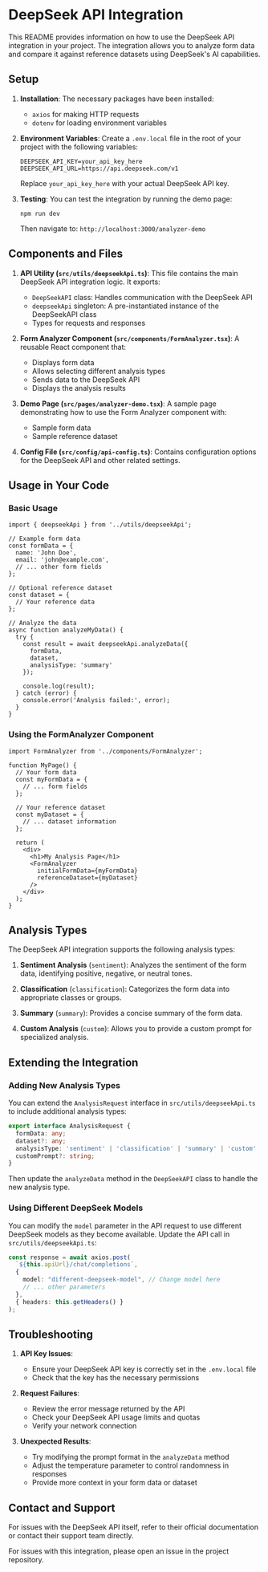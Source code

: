 # DeepSeek API Integration

This README provides information on how to use the DeepSeek API integration in your project. The integration allows you to analyze form data and compare it against reference datasets using DeepSeek's AI capabilities.

## Setup

1. **Installation**:
   The necessary packages have been installed:
   - `axios` for making HTTP requests
   - `dotenv` for loading environment variables

2. **Environment Variables**:
   Create a `.env.local` file in the root of your project with the following variables:
   ```
   DEEPSEEK_API_KEY=your_api_key_here
   DEEPSEEK_API_URL=https://api.deepseek.com/v1
   ```
   
   Replace `your_api_key_here` with your actual DeepSeek API key.

3. **Testing**:
   You can test the integration by running the demo page:
   ```
   npm run dev
   ```
   
   Then navigate to: `http://localhost:3000/analyzer-demo`

## Components and Files

1. **API Utility (`src/utils/deepseekApi.ts`)**:
   This file contains the main DeepSeek API integration logic. It exports:
   - `DeepSeekAPI` class: Handles communication with the DeepSeek API
   - `deepseekApi` singleton: A pre-instantiated instance of the DeepSeekAPI class
   - Types for requests and responses

2. **Form Analyzer Component (`src/components/FormAnalyzer.tsx`)**:
   A reusable React component that:
   - Displays form data
   - Allows selecting different analysis types
   - Sends data to the DeepSeek API
   - Displays the analysis results

3. **Demo Page (`src/pages/analyzer-demo.tsx`)**:
   A sample page demonstrating how to use the Form Analyzer component with:
   - Sample form data
   - Sample reference dataset

4. **Config File (`src/config/api-config.ts`)**:
   Contains configuration options for the DeepSeek API and other related settings.

## Usage in Your Code

### Basic Usage

```tsx
import { deepseekApi } from '../utils/deepseekApi';

// Example form data
const formData = {
  name: 'John Doe',
  email: 'john@example.com',
  // ... other form fields
};

// Optional reference dataset
const dataset = {
  // Your reference data
};

// Analyze the data
async function analyzeMyData() {
  try {
    const result = await deepseekApi.analyzeData({
      formData,
      dataset,
      analysisType: 'summary'
    });
    
    console.log(result);
  } catch (error) {
    console.error('Analysis failed:', error);
  }
}
```

### Using the FormAnalyzer Component

```tsx
import FormAnalyzer from '../components/FormAnalyzer';

function MyPage() {
  // Your form data
  const myFormData = {
    // ... form fields
  };
  
  // Your reference dataset
  const myDataset = {
    // ... dataset information
  };
  
  return (
    <div>
      <h1>My Analysis Page</h1>
      <FormAnalyzer 
        initialFormData={myFormData}
        referenceDataset={myDataset}
      />
    </div>
  );
}
```

## Analysis Types

The DeepSeek API integration supports the following analysis types:

1. **Sentiment Analysis** (`sentiment`):
   Analyzes the sentiment of the form data, identifying positive, negative, or neutral tones.

2. **Classification** (`classification`):
   Categorizes the form data into appropriate classes or groups.

3. **Summary** (`summary`):
   Provides a concise summary of the form data.

4. **Custom Analysis** (`custom`):
   Allows you to provide a custom prompt for specialized analysis.

## Extending the Integration

### Adding New Analysis Types

You can extend the `AnalysisRequest` interface in `src/utils/deepseekApi.ts` to include additional analysis types:

```typescript
export interface AnalysisRequest {
  formData: any;
  dataset?: any;
  analysisType: 'sentiment' | 'classification' | 'summary' | 'custom' | 'your_new_type';
  customPrompt?: string;
}
```

Then update the `analyzeData` method in the `DeepSeekAPI` class to handle the new analysis type.

### Using Different DeepSeek Models

You can modify the `model` parameter in the API request to use different DeepSeek models as they become available. Update the API call in `src/utils/deepseekApi.ts`:

```typescript
const response = await axios.post(
  `${this.apiUrl}/chat/completions`,
  {
    model: "different-deepseek-model", // Change model here
    // ... other parameters
  },
  { headers: this.getHeaders() }
);
```

## Troubleshooting

1. **API Key Issues**:
   - Ensure your DeepSeek API key is correctly set in the `.env.local` file
   - Check that the key has the necessary permissions

2. **Request Failures**:
   - Review the error message returned by the API
   - Check your DeepSeek API usage limits and quotas
   - Verify your network connection

3. **Unexpected Results**:
   - Try modifying the prompt format in the `analyzeData` method
   - Adjust the temperature parameter to control randomness in responses
   - Provide more context in your form data or dataset

## Contact and Support

For issues with the DeepSeek API itself, refer to their official documentation or contact their support team directly.

For issues with this integration, please open an issue in the project repository. 